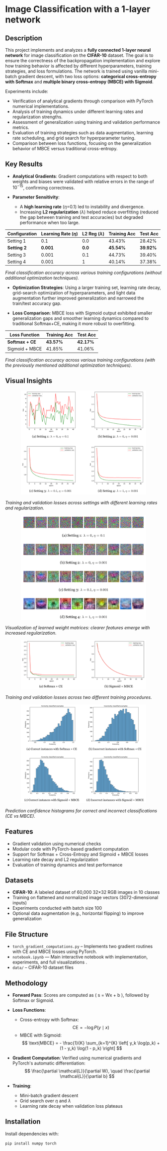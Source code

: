 # Image Classification with a 1-layer network

## Description

This project implements and analyzes a **fully connected 1-layer neural network** for image classification on the **CIFAR-10** dataset. The goal is to ensure the correctness of the backpropagation implementation and explore how training behavior is affected by different hyperparameters, training strategies, and loss formulations. The network is trained using vanilla mini-batch gradient descent, with two loss options: **categorical cross-entropy with Softmax** and **multiple binary cross-entropy (MBCE) with Sigmoid**. 

Experiments include:
-   Verification of analytical gradients through comparison with PyTorch numerical implementations.
-   Analysis of training dynamics under different learning rates and regularization strengths.  
-   Assessment of generalization using training and validation performance metrics.
-   Evaluation of training strategies such as data augmentation, learning rate scheduling, and grid search for hyperparameter tuning.    
-   Comparison between loss functions, focusing on the generalization behavior of MBCE versus traditional cross-entropy.

## Key Results

- **Analytical Gradients**: Gradient computations with respect to both weights and biases were validated with relative errors in the range of $10^{-15}$, confirming correctness.
  
- **Parameter Sensitivity**:
  - A **high learning rate** ($\eta$=0.1) led to instability and divergence.
  - Increasing **L2 regularization** ($\lambda$) helped reduce overfitting (reduced the gap between training and test accuracies) but degraded performance when too large.

| Configuration                      | Learning Rate ($\eta$) | L2 Reg ($\lambda$) | Training Acc   | Test Acc |
|-----------------------------------|--------------------|------------|----------------|----------------|
| Setting 1                | 0.1               | 0.0        | 43.43%  | 28.42%         |
| **Setting 2**                      | **0.001**                | **0.0**        | **45.54%**   | **39.92%**         |
| Setting 3           | 0.001               | 0.1      | 44.73%  | 39.40%         |
| Setting 4           | 0.001               | 1      | 40.14%  | 37.38%         |
*Final classification accuracy across various training configurations (without additional optimization techniques).*

- **Optimization Strategies**: Using a larger training set, learning rate decay, grid-search optimization of hyperparameters, and light data augmentation further improved generalization and narrowed the train/test accuracy gap.

- **Loss Comparison**: MBCE loss with Sigmoid output exhibited smaller generalization gaps and smoother learning dynamics compared to traditional Softmax+CE, making it more robust to overfitting.

| Loss Function     | Training Acc | Test Acc |
|-------------------|-------------------|----------------|
| **Softmax + CE**      | **43.57%**            | **42.17%**         |
| Sigmoid + MBCE    | 41.85%            | 41.06%         |

*Final classification accuracy across various training configurations (with the previously mentioned additional optimization techniques).*


## Visual Insights

<p align="center">
  <img src="figures/loss.png" width="80%">
</p>

*Training and validation losses across settings with different learning rates and regularization.*

<p align="center">
  <img src="figures/weight_matrix.png" width="80%">
</p>

*Visualization of learned weight matrices: clearer features emerge with increased regularization.*

<p align="center">
  <img src="figures/loss2.png" width="80%">
</p>

*Training and validation losses across two different training procedures.*

<p align="center">
  <img src="figures/histograms.png" width="80%">
</p>

*Prediction confidence histograms for correct and incorrect classifications (CE vs MBCE).*

## Features

- Gradient validation using numerical checks
- Modular code with PyTorch-based gradient computation
- Support for Softmax + Cross-Entropy and Sigmoid + MBCE losses
- Learning rate decay and L2 regularization
- Evaluation of training dynamics and test performance


## Datasets

- **CIFAR-10**: A labeled dataset of 60,000 32×32 RGB images in 10 classes
- Training on flattened and normalized image vectors (3072-dimensional inputs)
- Experiments conducted with batch size 100
- Optional data augmentation (e.g., horizontal flipping) to improve generalization


## File Structure

- `torch_gradient_computations.py` – Implements two gradient routines with CE and MBCE losses using PyTorch.
- `notebook.ipynb` — Main interactive notebook with implementation, experiments, and full visualizations .
- `data/` – CIFAR-10 dataset files

## Methodology

- **Forward Pass**: Scores are computed as \( s = Wx + b \), followed by Softmax or Sigmoid.
  
- **Loss Functions**:
  - Cross-entropy with Softmax:
    $$
    \text{CE} = -\log P(y \mid x)
    $$
  - MBCE with Sigmoid:
    $$
    \text{MBCE} = - \frac{1}{K} \sum_{k=1}^{K} \left[ y_k \log(p_k) + (1 - y_k) \log(1 - p_k) \right]
    $$

- **Gradient Computation**: 
  Verified using numerical gradients and PyTorch's automatic differentiation:
  $$
  \frac{\partial \mathcal{L}}{\partial W}, \quad \frac{\partial \mathcal{L}}{\partial b}
  $$

- **Training**:
  - Mini-batch gradient descent
  - Grid search over $\eta$ and $\lambda$
  - Learning rate decay when validation loss plateaus

## Installation

Install dependencies with:

```bash
pip install numpy torch